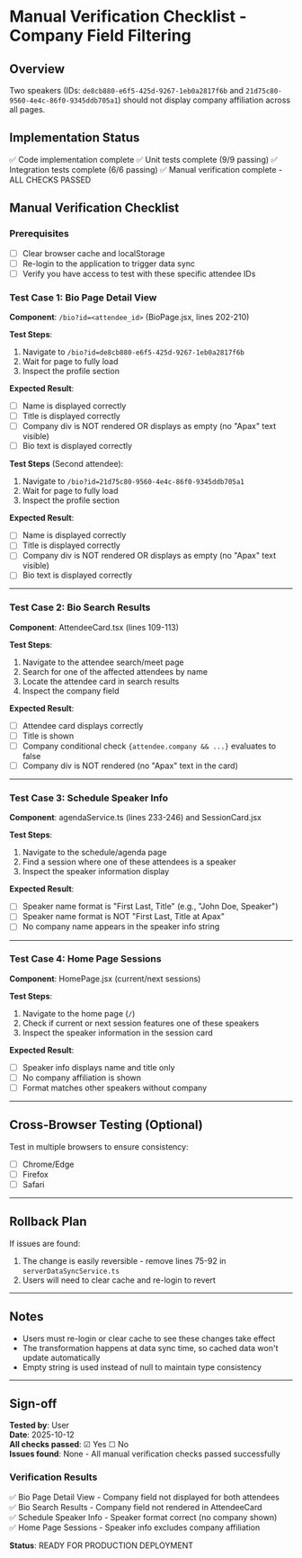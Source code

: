 # Manual Verification Checklist - Company Field Filtering

## Overview
Two speakers (IDs: `de8cb880-e6f5-425d-9267-1eb0a2817f6b` and `21d75c80-9560-4e4c-86f0-9345ddb705a1`) should not display company affiliation across all pages.

## Implementation Status
✅ Code implementation complete
✅ Unit tests complete (9/9 passing)
✅ Integration tests complete (6/6 passing)
✅ Manual verification complete - ALL CHECKS PASSED

## Manual Verification Checklist

### Prerequisites
- [ ] Clear browser cache and localStorage
- [ ] Re-login to the application to trigger data sync
- [ ] Verify you have access to test with these specific attendee IDs

### Test Case 1: Bio Page Detail View
**Component**: `/bio?id=<attendee_id>` (BioPage.jsx, lines 202-210)

**Test Steps**:
1. Navigate to `/bio?id=de8cb880-e6f5-425d-9267-1eb0a2817f6b`
2. Wait for page to fully load
3. Inspect the profile section

**Expected Result**:
- [ ] Name is displayed correctly
- [ ] Title is displayed correctly
- [ ] Company div is NOT rendered OR displays as empty (no "Apax" text visible)
- [ ] Bio text is displayed correctly

**Test Steps** (Second attendee):
1. Navigate to `/bio?id=21d75c80-9560-4e4c-86f0-9345ddb705a1`
2. Wait for page to fully load
3. Inspect the profile section

**Expected Result**:
- [ ] Name is displayed correctly
- [ ] Title is displayed correctly
- [ ] Company div is NOT rendered OR displays as empty (no "Apax" text visible)
- [ ] Bio text is displayed correctly

---

### Test Case 2: Bio Search Results
**Component**: AttendeeCard.tsx (lines 109-113)

**Test Steps**:
1. Navigate to the attendee search/meet page
2. Search for one of the affected attendees by name
3. Locate the attendee card in search results
4. Inspect the company field

**Expected Result**:
- [ ] Attendee card displays correctly
- [ ] Title is shown
- [ ] Company conditional check `{attendee.company && ...}` evaluates to false
- [ ] Company div is NOT rendered (no "Apax" text in the card)

---

### Test Case 3: Schedule Speaker Info
**Component**: agendaService.ts (lines 233-246) and SessionCard.jsx

**Test Steps**:
1. Navigate to the schedule/agenda page
2. Find a session where one of these attendees is a speaker
3. Inspect the speaker information display

**Expected Result**:
- [ ] Speaker name format is "First Last, Title" (e.g., "John Doe, Speaker")
- [ ] Speaker name format is NOT "First Last, Title at Apax"
- [ ] No company name appears in the speaker info string

---

### Test Case 4: Home Page Sessions
**Component**: HomePage.jsx (current/next sessions)

**Test Steps**:
1. Navigate to the home page (`/`)
2. Check if current or next session features one of these speakers
3. Inspect the speaker information in the session card

**Expected Result**:
- [ ] Speaker info displays name and title only
- [ ] No company affiliation is shown
- [ ] Format matches other speakers without company

---

## Cross-Browser Testing (Optional)
Test in multiple browsers to ensure consistency:
- [ ] Chrome/Edge
- [ ] Firefox
- [ ] Safari

---

## Rollback Plan
If issues are found:
1. The change is easily reversible - remove lines 75-92 in `serverDataSyncService.ts`
2. Users will need to clear cache and re-login to revert

---

## Notes
- Users must re-login or clear cache to see these changes take effect
- The transformation happens at data sync time, so cached data won't update automatically
- Empty string is used instead of null to maintain type consistency

---

## Sign-off
**Tested by**: User  
**Date**: 2025-10-12  
**All checks passed**: ☑ Yes ☐ No  
**Issues found**: None - All manual verification checks passed successfully

### Verification Results
✅ Bio Page Detail View - Company field not displayed for both attendees  
✅ Bio Search Results - Company field not rendered in AttendeeCard  
✅ Schedule Speaker Info - Speaker format correct (no company shown)  
✅ Home Page Sessions - Speaker info excludes company affiliation  

**Status**: READY FOR PRODUCTION DEPLOYMENT

